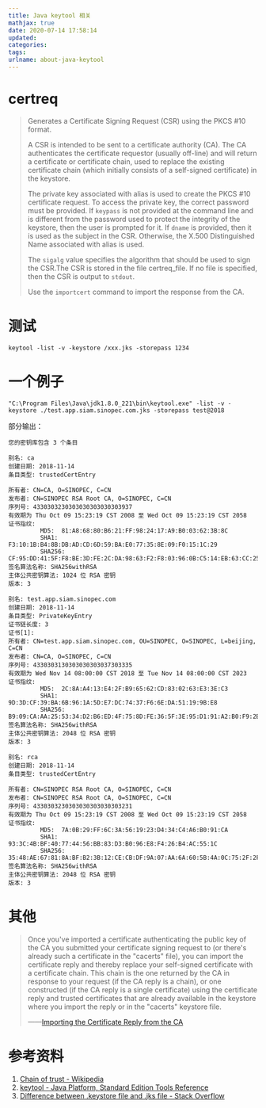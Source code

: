 ```yaml
---
title: Java keytool 相关
mathjax: true
date: 2020-07-14 17:58:14
updated:
categories:
tags:
urlname: about-java-keytool
---
```




<!-- more -->



# certreq

> Generates a Certificate Signing Request (CSR) using the PKCS #10 format.
>
> A CSR is intended to be sent to a certificate authority (CA). The CA authenticates the certificate requestor (usually off-line) and will return a certificate or certificate chain, used to replace the existing certificate chain (which initially consists of a self-signed certificate) in the keystore.
>
> The private key associated with alias is used to create the PKCS #10 certificate request. To access the private key, the correct password must be provided. If `keypass` is not provided at the command line and is different from the password used to protect the integrity of the keystore, then the user is prompted for it. If `dname` is provided, then it is used as the subject in the CSR. Otherwise, the X.500 Distinguished Name associated with alias is used.
>
> The `sigalg` value specifies the algorithm that should be used to sign the CSR.The CSR is stored in the file certreq_file. If no file is specified, then the CSR is output to `stdout`.
>
> Use the `importcert` command to import the response from the CA.





# 测试



```
keytool -list -v -keystore /xxx.jks -storepass 1234
```



# 一个例子

```
"C:\Program Files\Java\jdk1.8.0_221\bin\keytool.exe" -list -v -keystore ./test.app.siam.sinopec.com.jks -storepass test@2018
```



部分输出：

```
您的密钥库包含 3 个条目

别名: ca
创建日期: 2018-11-14
条目类型: trustedCertEntry

所有者: CN=CA, O=SINOPEC, C=CN
发布者: CN=SINOPEC RSA Root CA, O=SINOPEC, C=CN
序列号: 4330303230303030303030303937
有效期为 Thu Oct 09 15:23:19 CST 2008 至 Wed Oct 09 15:23:19 CST 2058
证书指纹:
         MD5:  81:A8:68:80:B6:21:FF:98:24:17:A9:B0:03:62:3B:8C
         SHA1: F3:10:1B:B4:8B:DB:AD:CD:6D:59:BA:E0:77:35:8E:09:F0:15:1C:29
         SHA256: CF:95:DD:41:5F:F8:BE:3D:FE:2C:DA:98:63:F2:F8:03:96:0B:C5:14:EB:63:CC:25:AC:1A:5A:A9:13:62:C9:5D
签名算法名称: SHA256withRSA
主体公共密钥算法: 1024 位 RSA 密钥
版本: 3

别名: test.app.siam.sinopec.com
创建日期: 2018-11-14
条目类型: PrivateKeyEntry
证书链长度: 3
证书[1]:
所有者: CN=test.app.siam.sinopec.com, OU=SINOPEC, O=SINOPEC, L=beijing, C=CN
发布者: CN=CA, O=SINOPEC, C=CN
序列号: 4330303130303030303037303335
有效期为 Wed Nov 14 08:00:00 CST 2018 至 Tue Nov 14 08:00:00 CST 2023
证书指纹:
         MD5:  2C:8A:A4:13:E4:2F:B9:65:62:CD:83:02:63:E3:3E:C3
         SHA1: 9D:3D:CF:39:BA:6B:96:1A:5D:E7:DC:74:37:F6:6E:DA:51:19:9B:E8
         SHA256: B9:09:CA:AA:25:53:34:D2:B6:ED:4F:75:8D:FE:36:5F:3E:95:D1:91:A2:B0:F9:2B:85:C2:4E:D6:76:70:B7:E9
签名算法名称: SHA256withRSA
主体公共密钥算法: 2048 位 RSA 密钥
版本: 3

别名: rca
创建日期: 2018-11-14
条目类型: trustedCertEntry

所有者: CN=SINOPEC RSA Root CA, O=SINOPEC, C=CN
发布者: CN=SINOPEC RSA Root CA, O=SINOPEC, C=CN
序列号: 4330303230303030303030303231
有效期为 Thu Oct 09 15:23:19 CST 2008 至 Wed Oct 09 15:23:19 CST 2058
证书指纹:
         MD5:  7A:0B:29:FF:6C:3A:56:19:23:D4:34:C4:A6:B0:91:CA
         SHA1: 93:3C:4B:BF:40:77:44:56:BB:83:D3:B0:96:E8:F4:26:B4:AC:55:1C
         SHA256: 35:48:AE:67:81:8A:BF:B2:3B:12:CE:CB:DF:9A:07:AA:6A:60:5B:4A:0C:75:2F:2F:D3:8A:51:18:F7:7B:00:4B
签名算法名称: SHA256withRSA
主体公共密钥算法: 2048 位 RSA 密钥
版本: 3
```





# 其他



> Once you've imported a certificate authenticating the public key of the CA you submitted your certificate signing request to (or there's already such a certificate in the "cacerts" file), you can import the certificate reply and thereby replace your self-signed certificate with a certificate chain. This chain is the one returned by the CA in response to your request (if the CA reply is a chain), or one constructed (if the CA reply is a single certificate) using the certificate reply and trusted certificates that are already available in the keystore where you import the reply or in the "cacerts" keystore file.
>
> ——[Importing the Certificate Reply from the CA](https://www.ibm.com/support/knowledgecenter/en/SSYKE2_8.0.0/com.ibm.java.security.component.80.doc/security-component/keytoolDocs/ex_importcertreply.html)





# 参考资料

1. [Chain of trust - Wikipedia](https://en.wikipedia.org/wiki/Chain_of_trust)
2. [keytool - Java Platform, Standard Edition Tools Reference](https://docs.oracle.com/javase/8/docs/technotes/tools/unix/keytool.html)
3. [Difference between .keystore file and .jks file - Stack Overflow](https://stackoverflow.com/questions/8985685/difference-between-keystore-file-and-jks-file)